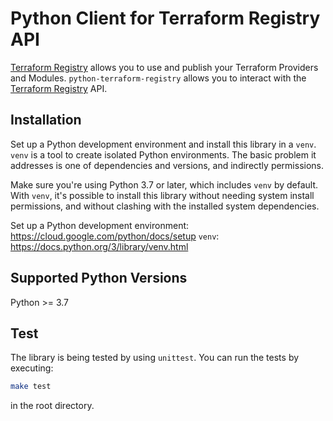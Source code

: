 # Python Client for Terraform Registry API

[Terraform Registry](https://www.terraform.io/registry/api-docs) allows you to use and publish your
Terraform Providers and Modules. `python-terraform-registry` allows you to interact with the
[Terraform Registry](https://www.terraform.io/registry/api-docs) API.

## Installation

Set up a Python development environment and install this library in a `venv`.
`venv` is a tool to create isolated Python environments. The basic problem it
addresses is one of dependencies and versions, and indirectly permissions.

Make sure you're using Python 3.7 or later, which includes `venv` by default.
With `venv`, it's possible to install this library without needing system
install permissions, and without clashing with the installed system
dependencies.

Set up a Python development environment: <https://cloud.google.com/python/docs/setup>
`venv`: <https://docs.python.org/3/library/venv.html>

## Supported Python Versions

Python >= 3.7

## Test

The library is being tested by using `unittest`. You can run the tests by executing:

```bash
make test
```

in the root directory.
